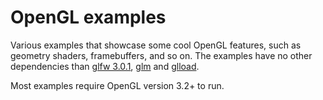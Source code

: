 OpenGL examples
==========

Various examples that showcase some cool OpenGL features, such as geometry shaders, framebuffers, and so on.
The examples have no other dependencies than [glfw 3.0.1](http://www.glfw.org/), [glm](http://glm.g-truc.net/) and [glload](http://glsdk.sourceforge.net/docs/html/index.html).

Most examples require OpenGL version 3.2+ to run.
